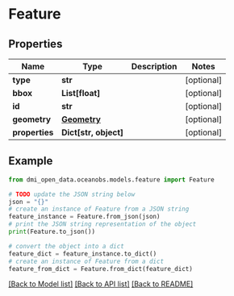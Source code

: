 # Feature


## Properties

Name | Type | Description | Notes
------------ | ------------- | ------------- | -------------
**type** | **str** |  | [optional] 
**bbox** | **List[float]** |  | [optional] 
**id** | **str** |  | [optional] 
**geometry** | [**Geometry**](Geometry.md) |  | [optional] 
**properties** | **Dict[str, object]** |  | [optional] 

## Example

```python
from dmi_open_data.oceanobs.models.feature import Feature

# TODO update the JSON string below
json = "{}"
# create an instance of Feature from a JSON string
feature_instance = Feature.from_json(json)
# print the JSON string representation of the object
print(Feature.to_json())

# convert the object into a dict
feature_dict = feature_instance.to_dict()
# create an instance of Feature from a dict
feature_from_dict = Feature.from_dict(feature_dict)
```
[[Back to Model list]](../README.md#documentation-for-models) [[Back to API list]](../README.md#documentation-for-api-endpoints) [[Back to README]](../README.md)


